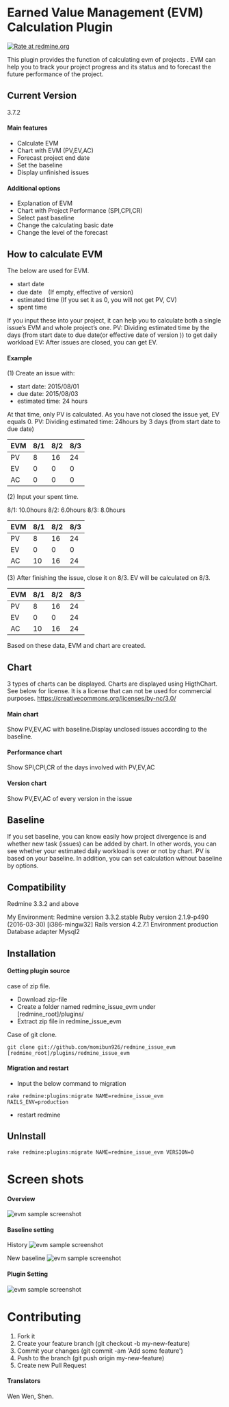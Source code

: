 # Earned Value Management (EVM) Calculation Plugin

[![Rate at redmine.org](http://img.shields.io/badge/rate%20at-redmine.org-blue.svg?style=flat)](http://www.redmine.org/plugins/redmine_issue_evm)

This plugin provides the function of calculating evm of projects . EVM can help you to track your project progress and its status and to forecast the future performance of the project.

## Current Version
3.7.2

#### Main features
*	Calculate EVM
*	Chart with EVM (PV,EV,AC)
*	Forecast project end date
*	Set the baseline
*	Display unfinished issues

#### Additional options
* Explanation of EVM
* Chart with Project Performance (SPI,CPI,CR)
* Select past baseline
* Change the calculating basic date
* Change the level of the forecast


## How to calculate EVM
The below are used for EVM.

* start date
*	due date　(If empty, effective of version)
*	estimated time (If you set it as 0, you will not get PV, CV)
*	spent time

If you input these into your project, it can help you to calculate both a single issue’s EVM and whole project’s one.
PV: Dividing estimated time by the days (from start date to due date(or effective date of version )) to get daily workload
EV: After issues are closed, you can get EV.

#### Example
(1) Create an issue with:

*	start date:  2015/08/01
*	due date:  2015/08/03
*	estimated time: 24 hours

At that time, only PV is calculated. As you have not closed the issue yet, EV equals 0.
PV: Dividing estimated time: 24hours by 3 days (from start date to due date)

| EVM | 8/1 | 8/2 | 8/3 |
| --- | --- | --- | --- |
| PV  | 8   | 16  | 24  |
| EV  | 0   | 0   | 0   |
| AC  | 0   | 0   | 0   |

(2) Input your spent time.

8/1: 10.0hours  8/2: 6.0hours 8/3: 8.0hours

| EVM | 8/1 | 8/2 | 8/3 |
| --- | --- | --- | --- |
| PV  | 8   | 16  | 24  |
| EV  | 0   | 0   | 0   |
| AC  | 10  | 16  | 24  |

(3) After finishing the issue, close it on 8/3. EV will be calculated on 8/3.

| EVM | 8/1 | 8/2 | 8/3 |
| --- | --- | --- | --- |
| PV  | 8   | 16  | 24  |
| EV  | 0   | 0   | 24  |
| AC  | 10  | 16  | 24  |

Based on these data, EVM and chart are created.

## Chart
3 types of charts can be displayed.
Charts are displayed using HigthChart. See below for license.
It is a license that can not be used for commercial purposes.
https://creativecommons.org/licenses/by-nc/3.0/

#### Main chart
Show PV,EV,AC with baseline.Display unclosed issues according to the baseline.

#### Performance chart
Show SPI,CPI,CR of the days involved with PV,EV,AC

#### Version chart
Show PV,EV,AC of every version in the issue

## Baseline
If you set baseline, you can know easily how project divergence is and whether new task (issues) can be added by chart. In other words, you can see whether your estimated daily workload is over or not by chart.
PV is based on your baseline. In addition, you can set calculation without baseline by options.

## Compatibility
Redmine 3.3.2 and above

My Environment:
  Redmine version                3.3.2.stable
  Ruby version                   2.1.9-p490 (2016-03-30) [i386-mingw32]
  Rails version                  4.2.7.1
  Environment                    production
  Database adapter               Mysql2

## Installation
#### Getting plugin source
case of zip file.

* Download zip-file
* Create a folder named redmine_issue_evm under [redmine_root]/plugins/
* Extract zip file in redmine_issue_evm

Case of git clone.
```
git clone git://github.com/momibun926/redmine_issue_evm [redmine_root]/plugins/redmine_issue_evm
```
#### Migration and restart

* Input the below command to migration
```
rake redmine:plugins:migrate NAME=redmine_issue_evm RAILS_ENV=production
```
* restart redmine

## UnInstall
```
rake redmine:plugins:migrate NAME=redmine_issue_evm VERSION=0
```

# Screen shots
#### Overview
![evm sample screenshot](./images/screenshot01.png "overview")

#### Baseline setting
History
![evm sample screenshot](./images/screenshot02.png "History")

New baseline
![evm sample screenshot](./images/screenshot03.png "New baseline")

#### Plugin Setting
![evm sample screenshot](./images/screenshot04.png "plugin　setting")

# Contributing
1. Fork it
2. Create your feature branch (git checkout -b my-new-feature)
3. Commit your changes (git commit -am 'Add some feature')
4. Push to the branch (git push origin my-new-feature)
5. Create new Pull Request

#### Translators
Wen Wen, Shen.
